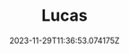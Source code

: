 ---
title: "Lucas"
category: "IndieWeb & Personal Blogs"
site_url: https://lucas.art/
feed_url: https://lucas.art/rss/
date: 2023-11-29T11:36:53.074175Z
domain: lucas.art

---